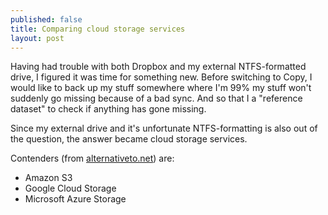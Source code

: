 ```yaml
---
published: false
title: Comparing cloud storage services
layout: post
---
```

Having had trouble with both Dropbox and my external NTFS-formatted drive, I figured it was time for something new. Before switching to Copy, I would like to back up my stuff somewhere where I'm 99% my stuff won't suddenly go missing because of a bad sync. And so that I a "reference dataset" to check if anything has gone missing.

Since my external drive and it's unfortunate NTFS-formatting is also out of the question, the answer became cloud storage services. 

Contenders (from [alternativeto.net]) are:

- Amazon S3
- Google Cloud Storage
- Microsoft Azure Storage








[alternativeto.net]: http://alternativeto.net/software/amazon-simple-storage-service-amazon-s3-/
